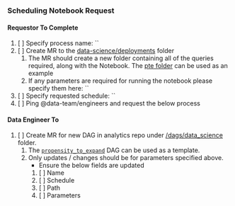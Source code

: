 ### Scheduling Notebook Request

#### Requestor To Complete

1. [ ] Specify process name: ``
2. [ ] Create MR to the [data-science/deployments](https://gitlab.com/gitlab-data/data-science/-/tree/main/deployments) folder
   1. The MR should create a new folder containing all of the queries required, along with the Notebook. The [pte folder](https://gitlab.com/gitlab-data/data-science/-/tree/main/deployments/pte) can be used as an example
   2. If any parameters are required for running the notebook please specify them here: `` 
3. [ ] Specify requested schedule: `` 
4. [ ] Ping @data-team/engineers and request the below process


#### Data Engineer To

1. [ ] Create MR for new DAG in analytics repo under [/dags/data_science](https://gitlab.com/gitlab-data/analytics/-/blob/master/dags/data_science) folder.
   1. The [`propensity_to_expand`](https://gitlab.com/gitlab-data/analytics/-/blob/master/dags/data_science/propensity_to_expand.py) DAG can be used as a template. 
   2. Only updates / changes should be for parameters specified above. 
      - Ensure the below fields are updated 
      1. [ ] Name
      2. [ ] Schedule 
      3. [ ] Path 
      4. [ ] Parameters 
